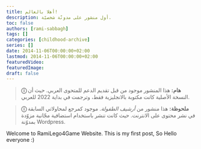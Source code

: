 ```yaml
---
title: أهلا بالعالم!
description: أول منشور على مدونّة شخصيّة.
toc: false
authors: [rami-sabbagh]
tags: []
categories: [childhood-archive]
series: []
date: 2014-11-06T00:00:00+02:00
lastmod: 2014-11-06T00:00:00+02:00
featuredVideo:
featuredImage:
draft: false
---
```


> **ⓘ هام:** هذا المنشور موجود من قبل تقديم الدعم للمتحوى العربي. حيث أن النسخة الأصلية كانت مكتوبة بالانجليزية فقط، وترجمت في بداية 2022 للعربي.

> **ⓘ ملحوظة:** هذا منشور من _أرشيف الطفولة_. موجود كمرجع  لمحاولاتي السابقة في نشر محتوى على الانترنت. حيث كانت تنشر باستخدام استضافية مجّانية مزوّدة بمدوّنة Wordpress.

Welcome to RamiLego4Game Website. This is my first post, So Hello everyone :)

